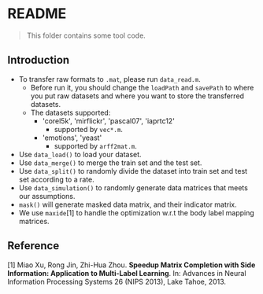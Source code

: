 # README

> This folder contains some tool code.

## Introduction

- To transfer raw formats to `.mat`, please run `data_read.m`.
  - Before run it, you should change the `loadPath` and `savePath` to where you put raw datasets and where you want to store the transferred datasets.
  - The datasets supported:
    - 'corel5k', 'mirflickr', 'pascal07', 'iaprtc12'
      - supported by `vec*.m`.
    - 'emotions', 'yeast'
      - supported by `arff2mat.m`.
- Use `data_load()` to load your dataset.
- Use `data_merge()` to merge the train set and the test set.
- Use `data_split()` to randomly divide the dataset into train set and test set according to a rate.
- Use `data_simulation()` to randomly generate data matrices that meets our assumptions.
- `mask()` will generate masked data matrix, and their indicator matrix.
- We use `maxide`[1] to handle the optimization w.r.t the body label mapping matrices.

## Reference

[1] Miao Xu, Rong Jin, Zhi-Hua Zhou. **Speedup Matrix Completion with Side Information: Application to Multi-Label Learning**. In: Advances in Neural Information Processing Systems 26 (NIPS 2013), Lake Tahoe, 2013.
